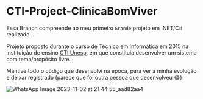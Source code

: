# CTI-Project-ClinicaBomViver

Essa Branch compreende ao meu primeiro `Grande` projeto em .NET/C# realizado. 

Projeto proposto durante o curso de Técnico em Informática em 2015 na instituição de ensino [CTI Unesp](https://cti.feb.unesp.br/), em que constituia desenvolver um sistema com tema/propósito livre.

Mantive todo o código que desenvolvi na época, para ver a minha evolução e deixar registrado (parece que foi outra pessoa que desenvolveu 😂)

![WhatsApp Image 2023-11-02 at 21 44 55_aad82aa4](https://github.com/raulmarciano/CTI-Project-ClinicaBomViver/assets/57970226/48ec9cd7-4b29-4f34-8e1b-c45e8fc1d67d)
